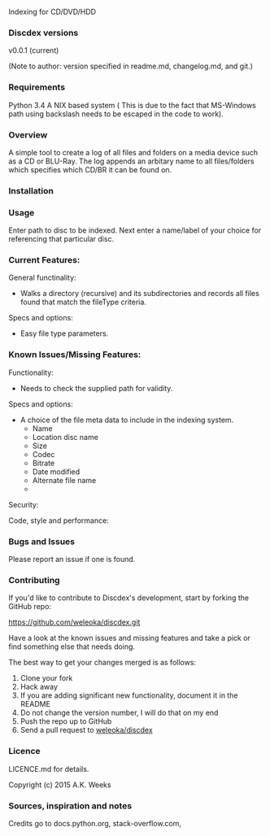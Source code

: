Indexing for CD/DVD/HDD


### Discdex versions
v0.0.1 (current)

(Note to author: version specified in readme.md, changelog.md, and git.)


### Requirements
Python 3.4
A NIX based system ( This is due to the fact that MS-Windows path using backslash needs to be escaped in the code to work).


### Overview
A simple tool to create a log of all files and folders on a media device such as a CD or BLU-Ray. The log appends an arbitary name to all files/folders which specifies which CD/BR it can be found on.


### Installation


### Usage
Enter path to disc to be indexed. Next enter a name/label of your choice for referencing that particular disc. 


### Current Features:
General functinality:

* Walks a directory (recursive) and its subdirectories and records all files found that match the fileType criteria.

Specs and options:

* Easy file type parameters.

### Known Issues/Missing Features:
Functionality:

* Needs to check the supplied path for validity.

Specs and options:

* A choice of the file meta data to include in the indexing system.
	- Name
	- Location disc name
	- Size
	- Codec
	- Bitrate
	- Date modified
	- Alternate file name
	- 

Security:

Code, style and performance:



### Bugs and Issues
Please report an issue if one is found.


### Contributing
If you'd like to contribute to Discdex's development, start by forking the GitHub repo:

https://github.com/weleoka/discdex.git

Have a look at the known issues and missing features and take a pick or find something else that needs doing.

The best way to get your changes merged is as follows:

1. Clone your fork
2. Hack away
3. If you are adding significant new functionality, document it in the README
4. Do not change the version number, I will do that on my end
5. Push the repo up to GitHub
6. Send a pull request to [weleoka/discdex](https://github.com/weleoka/discdex)



### Licence
LICENCE.md for details.

Copyright (c) 2015 A.K. Weeks


### Sources, inspiration and notes
Credits go to docs.python.org, stack-overflow.com,


